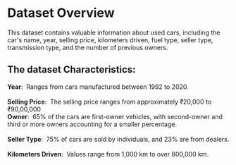 # Dataset Overview
 This dataset contains valuable information about used cars, including the car's name, year, selling price, kilometers driven, fuel type, seller type, transmission type, and the number of previous owners.
 ## The dataset Characteristics:<br>

 **Year**:&nbsp; Ranges from cars manufactured between 1992 to 2020. <br>
 <br>
 **Selling Price**: &nbsp;The selling price ranges from approximately ₹20,000 to ₹90,00,000 <br>
 **Owner**: &nbsp;65% of the cars are first-owner vehicles, with second-owner and third or more owners accounting for a smaller percentage. <br>
 <br>
 **Seller Type**: &nbsp;75% of cars are sold by individuals, and 23% are from dealers.<br>
 <br>
 **Kilometers Driven**:&nbsp; Values range from 1,000 km to over 800,000 km.<br>
 
 
 
 
